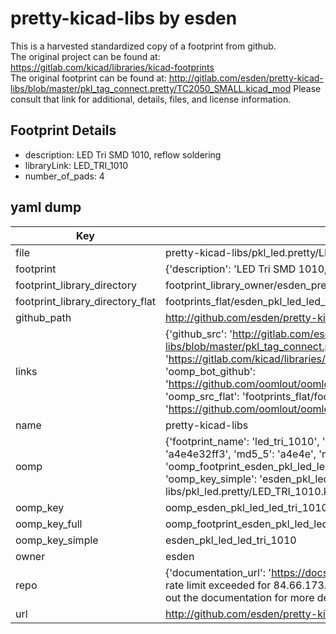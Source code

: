 # pretty-kicad-libs by esden  
This is a harvested standardized copy of a footprint from github.  
The original project can be found at:  
https://gitlab.com/kicad/libraries/kicad-footprints  
The original footprint can be found at:
http://gitlab.com/esden/pretty-kicad-libs/blob/master/pkl_tag_connect.pretty/TC2050_SMALL.kicad_mod
Please consult that link for additional, details, files, and license information.  
## Footprint Details
* description: LED Tri SMD 1010, reflow soldering  
* libraryLink: LED_TRI_1010  
* number_of_pads: 4  
## yaml dump  
| Key | Value |  
| --- | --- |  
| file | pretty-kicad-libs/pkl_led.pretty/LED_TRI_1010.kicad_mod |  
| footprint | {'description': 'LED Tri SMD 1010, reflow soldering', 'libraryLink': 'LED_TRI_1010', 'number_of_pads': 4} |  
| footprint_library_directory | footprint_library_owner/esden_pretty-kicad-libs |  
| footprint_library_directory_flat | footprints_flat/esden_pkl_led_led_tri_1010/working |  
| github_path | http://github.com/esden/pretty-kicad-libs/blob/master/pkl_led.pretty/LED_TRI_1010.kicad_mod |  
| links | {'github_src': 'http://gitlab.com/esden/pretty-kicad-libs/blob/master/pkl_tag_connect.pretty/TC2050_SMALL.kicad_mod', 'github_src_repo': 'https://gitlab.com/kicad/libraries/kicad-footprints', 'oomp_bot': 'footprints/esden_pkl_led_led_tri_1010/working', 'oomp_bot_github': 'https://github.com/oomlout/oomlout_oomp_footprint_bot/tree/main/footprints/esden_pkl_led_led_tri_1010/working', 'oomp_src_flat': 'footprints_flat/footprints_flat/esden_pkl_led_led_tri_1010/working', 'oomp_src_flat_github': 'https://github.com/oomlout/oomlout_oomp_footprint_src/tree/main/footprints_flat/esden_pkl_led_led_tri_1010/working'} |  
| name | pretty-kicad-libs |  
| oomp | {'footprint_name': 'led_tri_1010', 'library_name': 'pkl_led', 'md5': 'a4e4e32ff335ae3572f5734caf281a5c', 'md5_10': 'a4e4e32ff3', 'md5_5': 'a4e4e', 'md5_6': 'a4e4e3', 'oomp_key': 'oomp_esden_pkl_led_led_tri_1010', 'oomp_key_extra': 'oomp_footprint_esden_pkl_led_led_tri_1010', 'oomp_key_full': 'oomp_footprint_esden_pkl_led_led_tri_1010_a4e4e3', 'oomp_key_simple': 'esden_pkl_led_led_tri_1010', 'original_filename': 'pretty-kicad-libs/pkl_led.pretty/LED_TRI_1010.kicad_mod', 'owner_name': 'esden'} |  
| oomp_key | oomp_esden_pkl_led_led_tri_1010 |  
| oomp_key_full | oomp_footprint_esden_pkl_led_led_tri_1010 |  
| oomp_key_simple | esden_pkl_led_led_tri_1010 |  
| owner | esden |  
| repo | {'documentation_url': 'https://docs.github.com/rest/overview/resources-in-the-rest-api#rate-limiting', 'message': "API rate limit exceeded for 84.66.173.59. (But here's the good news: Authenticated requests get a higher rate limit. Check out the documentation for more details.)"} |  
| url | http://github.com/esden/pretty-kicad-libs |  

